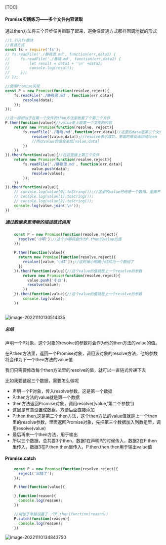 [TOC]

#### Promise实践练习——多个文件内容读取

通过then方法将三个异步任务串联了起来，避免像普通方式那样回调地狱的形式

```js
//1.引入fs模块
//普通方式
const fs = require('fs');
// fs.readFile('./静夜思.md', function(err,data1) {
//     fs.readFile('./春晓.md', function(err,data2) {
//         let result = data1 + '\n' +data2;
//         console.log(result);
//     });
// });

//使用Promise实现
const P = new Promise(function(resolve,reject){
    fs.readFile('./静夜思.md', function(err,data){
        resolve(data);
    });
});

//这一段相当于在第一个文件的then方法里嵌套了个第二个文件
P.then(function(value){//value是上面第一个文件的内容
    return new Promise(function(resolve, reject){
        fs.readFile('./春晓.md',function(err,data){//这里的data是第二个文件的内容
            resolve([value,data]);//resolve表示成功，里面的值会返回给then
            //所以value的值会变成[value,data]
        })
    })
}).then(function(value){//在这里接上第三个文件
    return new Promise(function(resolve,reject){
        fs.readFile('./静夜思.md', function(err,data){
            value.push(data);
            resolve(value);
        });
    })    
}).then(function(value){
    // console.log(value[0].toString());//这里的value已经是一个数组，里面三个文件了
    // console.log(value[1].toString());
    // console.log(value[2].toString());
    console.log(value.join('\n'));
})
```



##### 通过数据来更清晰的描述链式调用

```js
    const P = new Promise(function(resolve,reject){
      resolve('小明');//这个小明将会作为P.then的value的值
    });

    P.then(function(value){
      return new Promise(function(resolve,reject){
        resolve([value,'小红']);//这时候小明跟小红成为一个数组了
      })
    }).then(function(value){//这个value的值就是上一个resolve的参数
        return new Promise(function(resolve,reject){
          value.push('小白');
          resolve(value);
        })
    }).then(function(value){//这个value的值就是上一个resolve的参数
        console.log(value);
    })
   
```

![image-20221110130514335](D:\TyporaWorks\图片文件夹存放\image-20221110130514335.png)



##### 总结

声明一个P对象，这个对象的resolve的参数将会作为他的then方法的value的值。

在P.then方法里，返回一个Promise对象，调用该对象的resolve方法，他的参数将会作为下一个then方法的value值

我们只需要修改每个then方法里的resolve的值，就可以一直链式传递下去

比如我要链起三个数据，需要怎么做呢

+ 声明一个P对象，传入resolve参数，这是第一个数据
+ P.then方法的value就是第一个数据
+ then方法返回Promise对象，调用resolve([value,'第二个参数'])
+ 这里是有意设置成数组，方便后面直接添加
+ P.then.then,这是第二个then方法，这个then方法的value值就是上一个then里的resolve参数，里面返回Promise对象，先把第三个数据加入到数组里，调用resolve(value)
+ 最后再来一个then方法，用于输出
+ 所以三个数据，总共要3个then，数据1在声明P的时候传入，数据2在P.then里传入，数据3在P.then.then里传入，P.then.then.then用于输出value值



#### Promise.catch

```js
    const P = new Promise(function(resolve,reject){
      reject('出错了');
    });

    P.then(function(value){

    },function(reason){
      console.log(reason);
    })

    //相当于单独设置了一个P.then(function(reason))
    P.catch(function(reason){
      console.log(reason);
    })
```

![image-20221110134843750](D:\TyporaWorks\图片文件夹存放\image-20221110134843750.png)